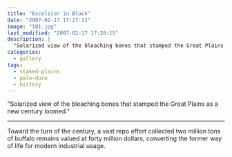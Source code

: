 ```yaml
---
title: "Excelsior in Black"
date: "2007-02-17 17:27:11"
image: "181.jpg"
last_modified: "2007-02-17 17:28:15"
description: |
  "Solarized view of the bleaching bones that stamped the Great Plains as a new century loomed."
categories:
  - gallery
tags:
  - staked-plains
  - palo-duro
  - history  
---
```

  "Solarized view of the bleaching bones that stamped the Great Plains as a new century loomed."
***

Toward the turn of the century, a vast repo effort collected two million tons of buffalo remains valued at forty million dollars, converting the former way of life for modern industrial usage.

